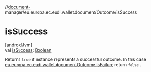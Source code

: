 //[document-manager](../../../index.md)/[eu.europa.ec.eudi.wallet.document](../index.md)/[Outcome](index.md)/[isSuccess](is-success.md)

# isSuccess

[androidJvm]\
val [isSuccess](is-success.md): [Boolean](https://kotlinlang.org/api/latest/jvm/stdlib/kotlin/-boolean/index.html)

Returns `true` if instance represents a successful outcome. In this case [eu.europa.ec.eudi.wallet.document.Outcome.isFailure](is-failure.md) return `false` .
